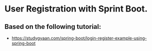 # User Registration with Sprint Boot.

## Based on the following tutorial:

* https://studygyaan.com/spring-boot/login-register-example-using-spring-boot


